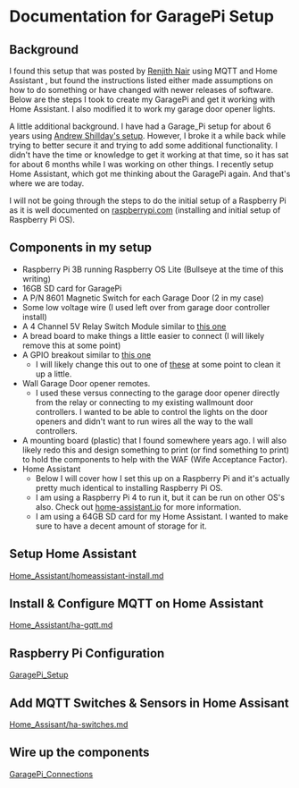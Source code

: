 # Documentation for GaragePi Setup

## Background

I found this setup that was posted by [Renjith Nair](https://renjithn.com/garagepi-garage-opener-using-raspberry-pi/) using MQTT and Home Assistant , but found the instructions listed either made assumptions on how to do something or have changed with newer releases of software.  Below are the steps I took to create my GaragePi and get it working with Home Assistant.  I also modified it to work my garage door opener lights.

A little additional background.  I have had a Garage_Pi setup for about 6 years using [Andrew Shillday's setup](https://github.com/andrewshilliday/garage-door-controller).  However, I broke it a while back while trying to better secure it and trying to add some additional functionality.  I didn't have the time or knowledge to get it working at that time, so it has sat for about 6 months while I was working on other things.  I recently setup Home Assistant, which got me thinking about the GaragePi again.  And that's where we are today.

I will not be going through the steps to do the initial setup of a Raspberry Pi as it is well documented on [raspberrypi.com](https://www.raspberrypi.com/software/) (installing and initial setup of Raspberry Pi OS).

## Components in my setup

- Raspberry Pi 3B running Raspberry OS Lite (Bullseye at the time of this writing)
- 16GB SD card for GaragePi
- A P/N 8601 Magnetic Switch for each Garage Door (2 in my case)
- Some low voltage wire (I used left over from garage door controller install)
- A 4 Channel 5V Relay Switch Module similar to [this one](https://www.amazon.com/JBtek-Channel-Module-Arduino-Raspberry/dp/B00KTEN3TM)
- A bread board to make things a little easier to connect (I will likely remove this at some point)
- A GPIO breakout similar to [this one](https://www.amazon.com/Adafruit-2028-Assembled-T-Cobbler-Plus/dp/B00OG4X0DK)
  - I will likely change this out to one of [these](https://www.amazon.com/Ultra-Small-Status-Terminal-Breakout-Raspberry/dp/B09QXR6RL7) at some point to clean it up a little.
- Wall Garage Door opener remotes.
  - I used these versus connecting to the garage door opener directly from the relay or connecting to my existing wallmount door controllers.  I wanted to be able to control the lights on the door openers and didn't want to run wires all the way to the wall controllers.
- A mounting board (plastic) that I found somewhere years ago.  I will also likely redo this and design something to print (or find something to print) to hold the components to help with the WAF (Wife Acceptance Factor).
- Home Assistant
  - Below I will cover how I set this up on a Raspberry Pi and it's actually pretty much identical to installing Raspberry Pi OS.
  - I am using a Raspberry Pi 4 to run it, but it can be run on other OS's also.  Check out [home-assistant.io](https://www.home-assistant.io) for more information.
  - I am using a 64GB SD card for my Home Assistant.  I wanted to make sure to have a decent amount of storage for it.

## Setup Home Assistant

[Home_Assistant/homeassistant-install.md](Home_Assistant/homeassistant-install.md)

## Install & Configure MQTT on Home Assistant

[Home_Assistant/ha-gqtt.md](Home_Assistant/ha-mqtt.md)

## Raspberry Pi Configuration

[GaragePi_Setup](GaragePi/garagepi-setup.md)

## Add MQTT Switches & Sensors in Home Assisant

[Home_Assisant/ha-switches.md](Home_Assistant/ha-switches.md)

## Wire up the components

[GaragePi_Connections](GaragePi/garagepi-connections.md)
